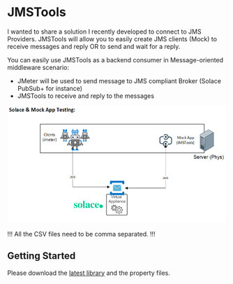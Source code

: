 # JMSTools

I wanted to share a solution I recently developed to connect to JMS Providers. JMSTools will allow you to easily create JMS clients (Mock) to receive messages and reply OR to send and wait for a reply.

You can easily use JMSTools as a backend consumer in Message-oriented middleware scenario:
- JMeter will be used to send message to JMS compliant Broker (Solace PubSub+ for instance)
- JMSTools to receive and reply to the messages


![Alt text](resources/SolaceAndJMSTools.png?raw=true "JMSTools")

!!! All the CSV files need to be comma separated. !!!

## Getting Started

Please download the [latest library](jmstools-0.1.jar?raw=true) and the property files.